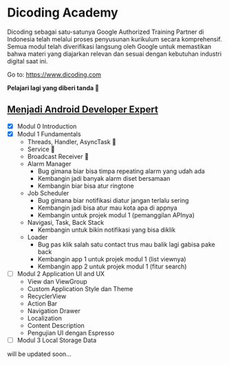 # Dicoding Academy
Dicoding sebagai satu-satunya Google Authorized Training Partner di Indonesia telah melalui proses penyusunan kurikulum secara komprehensif. Semua modul telah diverifikasi langsung oleh Google untuk memastikan bahwa materi yang diajarkan relevan dan sesuai dengan kebutuhan industri digital saat ini.

Go to: https://www.dicoding.com

__Pelajari lagi yang diberi tanda :red_circle:__

## [Menjadi Android Developer Expert](https://www.dicoding.com/academies/14/)
- [x] Modul 0 Introduction
- [x] Modul 1 Fundamentals
	* Threads, Handler, AsyncTask :red_circle:
	* Service :red_circle:
	* Broadcast Receiver :red_circle:
	* Alarm Manager
		* Bug gimana biar bisa timpa repeating alarm yang udah ada
		* Kembangin jadi banyak alarm diset bersamaan
		* Kembangin biar bisa atur ringtone
	* Job Scheduler
		* Bug gimana biar notifikasi diatur jangan terlalu sering
		* Kembangin jadi bisa atur mau kota apa di appnya
		* Kembangin untuk projek modul 1 (pemanggilan APInya)
	* Navigasi, Task, Back Stack
		* Kembangin untuk bikin notifikasi yang bisa diklik
	* Loader
		* Bug pas klik salah satu contact trus mau balik lagi gabisa pake back
		* Kembangin app 1 untuk projek modul 1 (list viewnya)
		* Kembangin app 2 untuk projek modul 1 (fitur search)
- [ ] Modul 2 Application UI and UX
	* View dan ViewGroup
	* Custom Application Style dan Theme
	* RecyclerView
	* Action Bar
	* Navigation Drawer
	* Localization
	* Content Description
	* Pengujian UI dengan Espresso
- [ ] Modul 3 Local Storage Data

will be updated soon...


